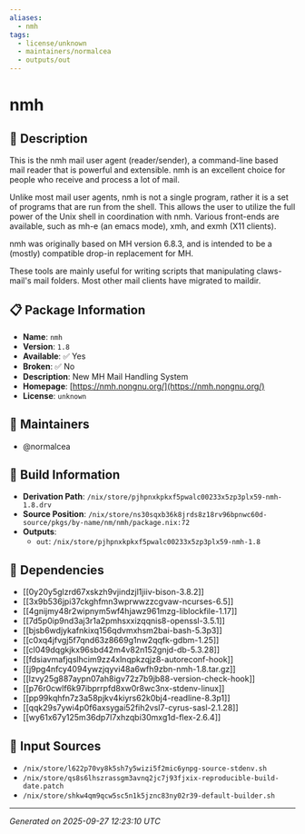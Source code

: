 ```yaml
---
aliases:
  - nmh
tags:
  - license/unknown
  - maintainers/normalcea
  - outputs/out
---
```


# nmh

## 📝 Description

This is the nmh mail user agent (reader/sender), a command-line based
mail reader that is powerful and extensible.  nmh is an excellent choice
for people who receive and process a lot of mail.

Unlike most mail user agents, nmh is not a single program, rather it is
a set of programs that are run from the shell.  This allows the user to
utilize the full power of the Unix shell in coordination with nmh.
Various front-ends are available, such as mh-e (an emacs mode), xmh, and
exmh (X11 clients).

nmh was originally based on MH version 6.8.3, and is intended to be a
(mostly) compatible drop-in replacement for MH.

These tools are mainly useful for writing scripts that manipulating
claws-mail's mail folders.  Most other mail clients have migrated to
maildir.


## 📋 Package Information

- **Name**: `nmh`
- **Version**: `1.8`
- **Available**: ✅ Yes
- **Broken**: ✅ No
- **Description**: New MH Mail Handling System
- **Homepage**: [https://nmh.nongnu.org/](https://nmh.nongnu.org/)
- **License**: `unknown`
## 👥 Maintainers

- @normalcea


## 🔧 Build Information

- **Derivation Path**: `/nix/store/pjhpnxkpkxf5pwalc00233x5zp3plx59-nmh-1.8.drv`
- **Source Position**: `/nix/store/ns30sqxb36k8jrds8z18rv96bpnwc60d-source/pkgs/by-name/nm/nmh/package.nix:72`
- **Outputs**:
  - `out`:  `/nix/store/pjhpnxkpkxf5pwalc00233x5zp3plx59-nmh-1.8`

## 🔗 Dependencies

- [[0y20y5glzrd67xskzh9vjindzjl1jiiv-bison-3.8.2]]
- [[3x9b536jpi37ckghfmn3wprwwzzcgvaw-ncurses-6.5]]
- [[4gnijmy48r2wipnym5wf4hjawz961mzg-liblockfile-1.17]]
- [[7d5p0ip9nd3aj3r1a2pmhsxxizqqnis8-openssl-3.5.1]]
- [[bjsb6wdjykafnkixq156qdvmxhsm2bai-bash-5.3p3]]
- [[c0xq4jfvgj5f7qnd63z8669g1nw2qqfk-gdbm-1.25]]
- [[cl049dqgkjkx96sbd42m4v82n152gnjd-db-5.3.28]]
- [[fdsiavmafjqslhcim9zz4xlnqpkzqjz8-autoreconf-hook]]
- [[j9pg4nfcy4094ywzjqyvi48a6wfh9zbn-nmh-1.8.tar.gz]]
- [[lzvy25g887aypn07ah8igv72z7b9jb88-version-check-hook]]
- [[p76r0cwlf6k97ibprrpfd8xw0r8wc3nx-stdenv-linux]]
- [[pp99kqhfn7z3a58pjkv4kiyrs62k0bj4-readline-8.3p1]]
- [[qqk29s7ywi4p0f6axsygai52fih2vsl7-cyrus-sasl-2.1.28]]
- [[wy61x67y125m36dp7l7xhzqbi30mxg1d-flex-2.6.4]]

## 📁 Input Sources

- `/nix/store/l622p70vy8k5sh7y5wizi5f2mic6ynpg-source-stdenv.sh`
- `/nix/store/qs8s6lhszrassgm3avnq2jc7j93fjxix-reproducible-build-date.patch`
- `/nix/store/shkw4qm9qcw5sc5n1k5jznc83ny02r39-default-builder.sh`

---
*Generated on 2025-09-27 12:23:10 UTC*
